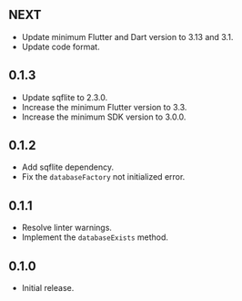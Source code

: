 ## NEXT

* Update minimum Flutter and Dart version to 3.13 and 3.1.
* Update code format.

## 0.1.3

* Update sqflite to 2.3.0.
* Increase the minimum Flutter version to 3.3.
* Increase the minimum SDK version to 3.0.0.

## 0.1.2

* Add sqflite dependency.
* Fix the `databaseFactory` not initialized error.

## 0.1.1

* Resolve linter warnings.
* Implement the `databaseExists` method.

## 0.1.0

* Initial release.

